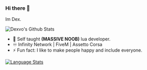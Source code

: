 ### Hi there 👋
Im Dex.

![Dexvo's Github Stats](https://github-readme-stats.vercel.app/api?username=Dexvoo&show_icons=true&include_all_commits=true)

- 🔭 Self taught **(MASSIVE NOOB)** lua developer.
- ♾️ Infinity Network | FiveM | Assetto Corsa
- ⚡ Fun fact: I like to make people happy and include everyone.

[![Language Stats](https://github-readme-stats.vercel.app/api/top-langs/?username=Dexvoo&layout=compact&langs_count=10)](https://github.com/anuraghazra/github-readme-stats)

